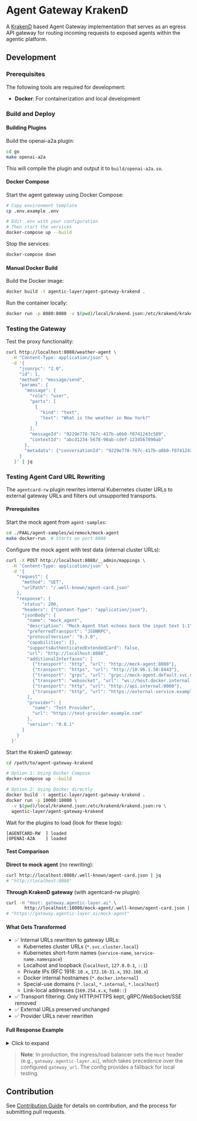 # Agent Gateway KrakenD

A [KrakenD](https://www.krakend.io/docs/ai-gateway/) based Agent Gateway implementation that serves as an egress API gateway for routing incoming requests to exposed agents within the agentic platform.

## Development

### Prerequisites

The following tools are required for development:

- **Docker**: For containerization and local development

### Build and Deploy

#### Building Plugins

Build the openai-a2a plugin:

```bash
cd go
make openai-a2a
```

This will compile the plugin and output it to `build/openai-a2a.so`.

#### Docker Compose

Start the agent gateway using Docker Compose:

```bash
# Copy environment template
cp .env.example .env

# Edit .env with your configuration
# Then start the services
docker-compose up --build
```

Stop the services:

```bash
docker-compose down
```

#### Manual Docker Build

Build the Docker image:

```bash
docker build -t agentic-layer/agent-gateway-krakend .
```

Run the container locally:

```bash
docker run -p 8080:8080 -v $(pwd)/local/krakend.json:/etc/krakend/krakend.json:ro agentic-layer/agent-gateway-krakend
```

### Testing the Gateway

Test the proxy functionality:

```bash
curl http://localhost:8080/weather-agent \
  -H "Content-Type: application/json" \
  -d '{
     "jsonrpc": "2.0",
     "id": 1,
     "method": "message/send",
     "params": {
       "message": {
         "role": "user",
         "parts": [
           {
             "kind": "text",
             "text": "What is the weather in New York?"
           }
         ],
         "messageId": "9229e770-767c-417b-a0b0-f0741243c589",
         "contextId": "abcd1234-5678-90ab-cdef-1234567890ab"
       },
       "metadata": {"conversationId": "9229e770-767c-417b-a0b0-f0741243c589"}
     }
   }' | jq
```

### Testing Agent Card URL Rewriting

The `agentcard-rw` plugin rewrites internal Kubernetes cluster URLs to external gateway URLs and filters out unsupported transports.

#### Prerequisites

Start the mock agent from `agent-samples`:

```bash
cd ./PAAL/agent-samples/wiremock/mock-agent
make docker-run  # Starts on port 8080
```

Configure the mock agent with test data (internal cluster URLs):

```bash
curl -X POST http://localhost:8080/__admin/mappings \
  -H 'Content-Type: application/json' \
  -d '{
    "request": {
      "method": "GET",
      "urlPath": "/.well-known/agent-card.json"
    },
    "response": {
      "status": 200,
      "headers": {"Content-Type": "application/json"},
      "jsonBody": {
        "name": "mock_agent",
        "description": "Mock Agent that echoes back the input text 1:1",
        "preferredTransport": "JSONRPC",
        "protocolVersion": "0.3.0",
        "capabilities": {},
        "supportsAuthenticatedExtendedCard": false,
        "url": "http://localhost:8080",
        "additionalInterfaces": [
          {"transport": "http", "url": "http://mock-agent:8080"},
          {"transport": "https", "url": "http://10.96.1.50:8443"},
          {"transport": "grpc", "url": "grpc://mock-agent.default.svc.cluster.local:9090"},
          {"transport": "websocket", "url": "ws://host.docker.internal:8080/ws"},
          {"transport": "http", "url": "http://api.internal:8000"},
          {"transport": "http", "url": "https://external-service.example.com/api"}
        ],
        "provider": {
          "name": "Test Provider",
          "url": "https://test-provider.example.com"
        },
        "version": "0.0.1"
      }
    }
  }'
```

Start the KrakenD gateway:

```bash
cd /path/to/agent-gateway-krakend

# Option 1: Using Docker Compose
docker-compose up --build

# Option 2: Using Docker directly
docker build -t agentic-layer/agent-gateway-krakend .
docker run -p 10000:10000 \
  -v $(pwd)/local/krakend.json:/etc/krakend/krakend.json:ro \
  agentic-layer/agent-gateway-krakend
```

Wait for the plugins to load (look for these logs):
```
[AGENTCARD-RW  ] loaded
[OPENAI-A2A    ] loaded
```

#### Test Comparison

**Direct to mock agent** (no rewriting):
```bash
curl http://localhost:8080/.well-known/agent-card.json | jq
# "http://localhost:8080"
```

**Through KrakenD gateway** (with agentcard-rw plugin):
```bash
curl -H "Host: gateway.agentic-layer.ai" \
       http://localhost:10000/mock-agent/.well-known/agent-card.json | jq
# "https://gateway.agentic-layer.ai/mock-agent"
```

#### What Gets Transformed

- ✅ Internal URLs rewritten to gateway URLs:
  - Kubernetes cluster URLs (`*.svc.cluster.local`)
  - Kubernetes short-form names (`service-name`, `service-name.namespace`)
  - Localhost and loopback (`localhost`, `127.0.0.1`, `::1`)
  - Private IPs (RFC 1918: `10.x`, `172.16-31.x`, `192.168.x`)
  - Docker internal hostnames (`*.docker.internal`)
  - Special-use domains (`*.local`, `*.internal`, `*.localhost`)
  - Link-local addresses (`169.254.x.x`, `fe80::`)
- ✅ Transport filtering: Only HTTP/HTTPS kept, gRPC/WebSocket/SSE removed
- ✅ External URLs preserved unchanged
- ✅ Provider URLs never rewritten

#### Full Response Example

<details>
<summary>Click to expand</summary>

**Before** (direct to mock agent):
```json
{
  "url": "http://localhost:8080",
  "additionalInterfaces": [
    {"transport": "http", "url": "http://mock-agent:8080"},
    {"transport": "https", "url": "http://10.96.1.50:8443"},
    {"transport": "grpc", "url": "grpc://mock-agent.default.svc.cluster.local:9090"},
    {"transport": "websocket", "url": "ws://host.docker.internal:8080/ws"},
    {"transport": "http", "url": "http://api.internal:8000"},
    {"transport": "http", "url": "https://external-service.example.com/api"}
  ]
}
```

**After** (through gateway):
```json
{
  "url": "https://gateway.agentic-layer.ai/mock-agent",
  "additionalInterfaces": [
    {"transport": "http", "url": "https://gateway.agentic-layer.ai/mock-agent"},
    {"transport": "https", "url": "https://gateway.agentic-layer.ai/mock-agent"},
    {"transport": "http", "url": "https://gateway.agentic-layer.ai/mock-agent"},
    {"transport": "http", "url": "https://external-service.example.com/api"}
  ]
}
```
</details>

> **Note**: In production, the ingress/load balancer sets the `Host` header (e.g., `gateway.agentic-layer.ai`), which takes precedence over the configured `gateway_url`. The config provides a fallback for local testing.

## Contribution

See [Contribution Guide](https://github.com/agentic-layer/agent-runtime-operator?tab=contributing-ov-file) for details on contribution, and the process for submitting pull requests.
